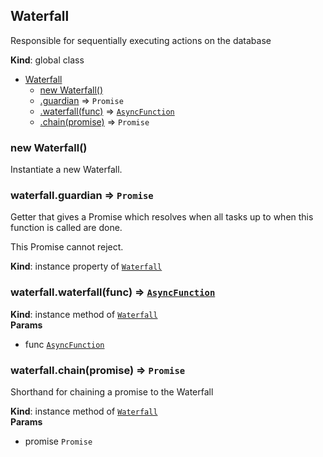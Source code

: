<a name="Waterfall"></a>

## Waterfall
<p>Responsible for sequentially executing actions on the database</p>

**Kind**: global class  

* [Waterfall](#Waterfall)
    * [new Waterfall()](#new_Waterfall_new)
    * [.guardian](#Waterfall+guardian) ⇒ <code>Promise</code>
    * [.waterfall(func)](#Waterfall+waterfall) ⇒ [<code>AsyncFunction</code>](#AsyncFunction)
    * [.chain(promise)](#Waterfall+chain) ⇒ <code>Promise</code>

<a name="new_Waterfall_new"></a>

### new Waterfall()
<p>Instantiate a new Waterfall.</p>

<a name="Waterfall+guardian"></a>

### waterfall.guardian ⇒ <code>Promise</code>
<p>Getter that gives a Promise which resolves when all tasks up to when this function is called are done.</p>
<p>This Promise cannot reject.</p>

**Kind**: instance property of [<code>Waterfall</code>](#Waterfall)  
<a name="Waterfall+waterfall"></a>

### waterfall.waterfall(func) ⇒ [<code>AsyncFunction</code>](#AsyncFunction)
**Kind**: instance method of [<code>Waterfall</code>](#Waterfall)  
**Params**

- func [<code>AsyncFunction</code>](#AsyncFunction)

<a name="Waterfall+chain"></a>

### waterfall.chain(promise) ⇒ <code>Promise</code>
<p>Shorthand for chaining a promise to the Waterfall</p>

**Kind**: instance method of [<code>Waterfall</code>](#Waterfall)  
**Params**

- promise <code>Promise</code>

